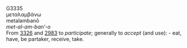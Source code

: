 G3335  
μεταλαμβάνω  
metalambanō  
*met-al-am-ban‘-o*  
From [3326](g3326) and [2983](g2983) to *participate*; generally to
*accept* (and use): - eat, have, be partaker, receive, take.  

